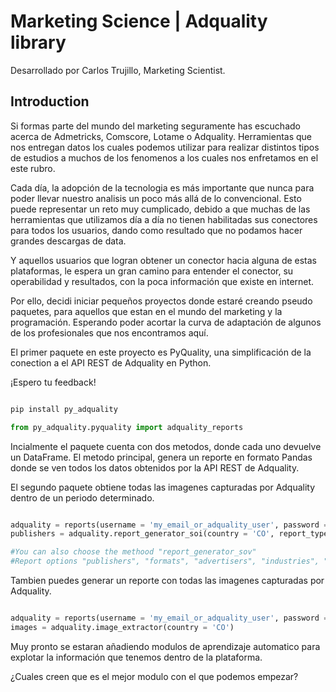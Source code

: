 # Marketing Science | Adquality library

Desarrollado por Carlos Trujillo, Marketing Scientist.

## Introduction

Si formas parte del mundo del marketing seguramente has escuchado acerca de Admetricks, Comscore, Lotame o Adquality. Herramientas que nos entregan datos
los cuales podemos utilizar para realizar distintos tipos de estudios a muchos de los fenomenos a los cuales nos enfretamos en el este rubro.

Cada día, la adopción de la tecnologia es más importante que nunca para poder llevar nuestro analisis un poco más allá de lo convencional.
Esto puede representar un reto muy cumplicado, debido a que muchas de las herramientas que utilizamos día a día no tienen habilitadas sus conectores para todos
los usuarios, dando como resultado que no podamos hacer grandes descargas de data.

Y aquellos usuarios que logran obtener un conector hacia alguna de estas plataformas, le espera un gran camino para entender el conector, su operabilidad y
resultados, con la poca información que existe en internet.

Por ello, decidi iniciar pequeños proyectos donde estaré creando pseudo paquetes, para aquellos que estan en el mundo del marketing y la programación. Esperando
poder acortar la curva de adaptación de algunos de los profesionales que nos encontramos aquí.

El primer paquete en este proyecto es PyQuality, una simplificación de la conection a el API REST de Adquality en Python.

¡Espero tu feedback!

``` python

pip install py_adquality

from py_adquality.pyquality import adquality_reports
```

Incialmente el paquete cuenta con dos metodos, donde cada uno devuelve un DataFrame. El metodo principal, genera un reporte en formato Pandas donde se ven todos
los datos obtenidos por la API REST de Adquality.

El segundo paquete obtiene todas las imagenes capturadas por Adquality dentro de un periodo determinado.

``` python

adquality = reports(username = 'my_email_or_adquality_user', password = 'my_password')
publishers = adquality.report_generator_soi(country = 'CO', report_type = 'publishers')

#You can also choose the methood "report_generator_sov"
#Report options "publishers", "formats", "advertisers", "industries", "sources" or "categories"
```

Tambien puedes generar un reporte con todas las imagenes capturadas por Adquality.

``` python

adquality = reports(username = 'my_email_or_adquality_user', password = 'my_password')
images = adquality.image_extractor(country = 'CO')
```

Muy pronto se estaran añadiendo modulos de aprendizaje automatico para explotar la información que tenemos dentro de la plataforma.

¿Cuales creen que es el mejor modulo con el que podemos empezar?